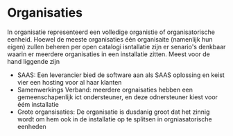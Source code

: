 # Organisaties

In organisatie representeerd een volledige organistie of organisatorische eenheid. Hoewel de meeste organisaties één organisaite (namenlijk hun eigen) zullen beheren per open catalogi isntallatie zijn er senario's denkbaar waarin er meerdere organisaties in een installatie zitten. Meest voor de hand liggende zijn

* SAAS: Een leverancier bied de software aan als SAAS oplossing en keist vier een hosting voor al haar klanten
* Samenwerkings Verband: meerdere orgnaisaties hebben een gemeenschapenlijk ict ondersteuner, en deze odnersteuner kiest voor éém installatie
* Grote organsisaties: De organisatie is dusdanig groot dat het zinnig wordt om hem ook in de installatie op te splitsen in orgniasatorische eenheden
